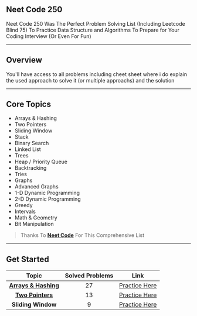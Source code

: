 ## Neet Code 250

Neet Code 250 Was The Perfect Problem Solving List (Including Leetcode Blind 75) To Practice Data Structure and Algorithms To Prepare for Your Coding Interview (Or Even For Fun)

___

## Overview

You'll have access to all problems including cheet sheet where i do explain the used approach to solve it (or multiple approachs) and the solution 

---
## Core Topics

* Arrays & Hashing
* Two Pointers
* Sliding Window
* Stack
* Binary Search
* Linked List
* Trees
* Heap / Priority Queue
* Backtracking
* Tries
* Graphs
* Advanced Graphs
* 1-D Dynamic Programming
* 2-D Dynamic Programming
* Greedy
* Intervals
* Math & Geometry
* Bit Manipulation
> Thanks To [**Neet Code**](https://www.neetcode.io) For This Comprehensive List

---
## Get Started

| Topic                | Solved Problems    | Link                                       |
|:--------------------:|:---------------:                   |:------------------------------------------:|
| [**Arrays & Hashing**](https://github.com/hamz1exact/ProblemSolving/tree/main/Arrays%20%26%20Hashing) | 27              | [Practice Here](https://neetcode.io/practice) |
| [**Two Pointers**](https://github.com/hamz1exact/ProblemSolving/tree/main/Two%20Pointers)     | 13              | [Practice Here](https://neetcode.io/practice) |
| **Sliding Window**   | 9               | [Practice Here](https://neetcode.io/practice) |









